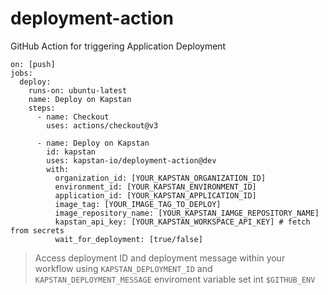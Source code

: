 # deployment-action

GitHub Action for triggering Application Deployment

```
on: [push]
jobs:
  deploy:
    runs-on: ubuntu-latest
    name: Deploy on Kapstan
    steps:
      - name: Checkout
        uses: actions/checkout@v3

      - name: Deploy on Kapstan
        id: kapstan
        uses: kapstan-io/deployment-action@dev
        with:
          organization_id: [YOUR_KAPSTAN_ORGANIZATION_ID]
          environment_id: [YOUR_KAPSTAN_ENVIRONMENT_ID]
          application_id: [YOUR_KAPSTAN_APPLICATION_ID]
          image_tag: [YOUR_IMAGE_TAG_TO_DEPLOY]
          image_repository_name: [YOUR_KAPSTAN_IAMGE_REPOSITORY_NAME]
          kapstan_api_key: [YOUR_KAPSTAN_WORKSPACE_API_KEY] # fetch from secrets
          wait_for_deployment: [true/false]
```

> Access deployment ID and deployment message within your workflow using `KAPSTAN_DEPLOYMENT_ID` and `KAPSTAN_DEPLOYMENT_MESSAGE` enviroment variable set int `$GITHUB_ENV`
